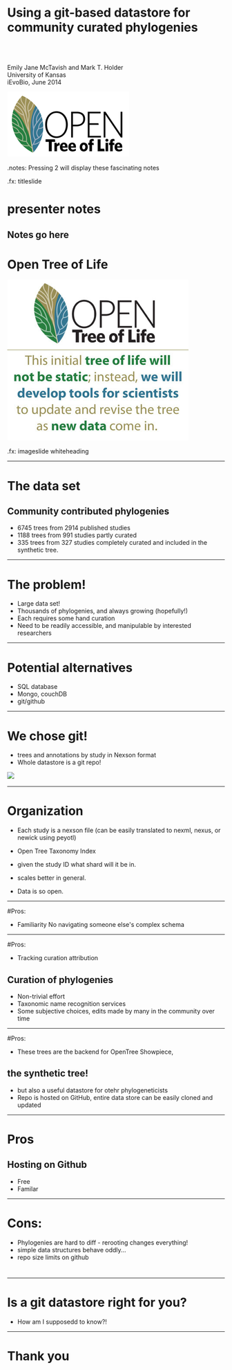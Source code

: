 
# Using a git-based datastore for community curated phylogenies 
<br><br>

Emily Jane McTavish and Mark T. Holder  
University of Kansas  
iEvoBio, June 2014  

<img src="OpenTree-final.png" />

.notes: Pressing 2 will display these fascinating notes

.fx: titleslide


# presenter notes
Notes go here
---

# Open Tree of Life

<img src="OpenTree.jpg" />

.fx: imageslide whiteheading

---
# The data set
## Community contributed phylogenies

 - 6745 trees from 2914 published studies
 - 1188 trees from 991 studies partly curated 
 - 335 trees from 327 studies completely curated and included in the synthetic tree.


---
# The problem!
 - Large data set!
 - Thousands of phylogenies, and always growing (hopefully!)
 - Each requires some hand curation
 - Need to be readily accessible, and manipulable by interested researchers
 
---
# Potential alternatives
 - SQL database
 - Mongo, couchDB
 - git/github

---
# We chose git!

 - trees and annotations by study in Nexson format
 - Whole datastore is a git repo!  
 <img src="git.jpeg" />

---
# Organization

- Each study is a nexson file (can be easily translated to nexml, nexus, or newick using peyotl)
- Open Tree Taxonomy Index
- given the study ID what shard will it be in.
- scales better in general.

- Data is so open.

---
#Pros:
 - Familiarity
 No navigating someone else's complex schema

---
#Pros:
 - Tracking curation attribution
## Curation of phylogenies
 - Non-trivial effort 
 - Taxonomic name recognition services
 - Some subjective choices, edits made by many in the community over time
 
---
#Pros:
 - These trees are the backend for OpenTree Showpiece,  
## the synthetic tree!
 - but also a useful datastore for otehr phylogeneticists
 - Repo is hosted on GitHub, entire data store can be easily cloned and updated
 
---
# Pros
## Hosting on Github
 - Free
 - Familar
---
# Cons:
 - Phylogenies are hard to diff - rerooting changes everything!
 - simple data structures behave oddly...
 - repo size limits on github
 
# 

---
# Is a git datastore right for you?

 - How am I supposedd to know?!

---
# Thank you



